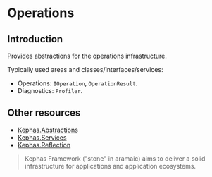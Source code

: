 ﻿# Operations

## Introduction
Provides abstractions for the operations infrastructure.

Typically used areas and classes/interfaces/services:
* Operations: ```IOperation```, ```OperationResult```.
* Diagnostics: ```Profiler```.

## Other resources

* [Kephas.Abstractions](https://www.nuget.org/packages/Kephas.Abstractions)
* [Kephas.Services](https://www.nuget.org/packages/Kephas.Services)
* [Kephas.Reflection](https://www.nuget.org/packages/Kephas.Reflection)

> Kephas Framework ("stone" in aramaic) aims to deliver a solid infrastructure for applications and application ecosystems.
